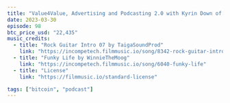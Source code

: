 ```yaml
---
title: "Value4Value, Advertising and Podcasting 2.0 with Kyrin Down of Mere MortalS"
date: 2023-03-30
episode: 98
btc_price_usd: "22,435"
music_credits:
  - title: "Rock Guitar Intro 07 by TaigaSoundProd"
    link: "https://incompetech.filmmusic.io/song/8342-rock-guitar-intro-07"
  - title: "Funky Life by WinnieTheMoog"
    link: "https://incompetech.filmmusic.io/song/6040-funky-life"
  - title: "License"
    link: "https://filmmusic.io/standard-license"

tags: ["bitcoin", "podcast"]
---
```

